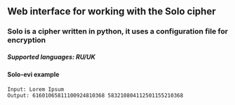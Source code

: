 ## Web interface for working with the Solo cipher

### Solo is a cipher written in python, it uses a configuration file for encryption

##### Supported languages: RU/UK

#### Solo-evi example

```
Input: Lorem Ipsum
Output: 61601065811100924810368 583210804112501155210368

```
